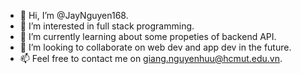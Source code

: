 - 👋 Hi, I’m @JayNguyen168.
- 👀 I’m interested in full stack programming.
- 🌱 I’m currently learning about some propeties of backend API.
- 💞️ I’m looking to collaborate on web dev and app dev in the future.
- 📫 Feel free to contact me on giang.nguyenhuu@hcmut.edu.vn.

<!---
JayNguyen168/JayNguyen168 is a ✨ special ✨ repository because its `README.md` (this file) appears on your GitHub profile.
You can click the Preview link to take a look at your changes.
--->
